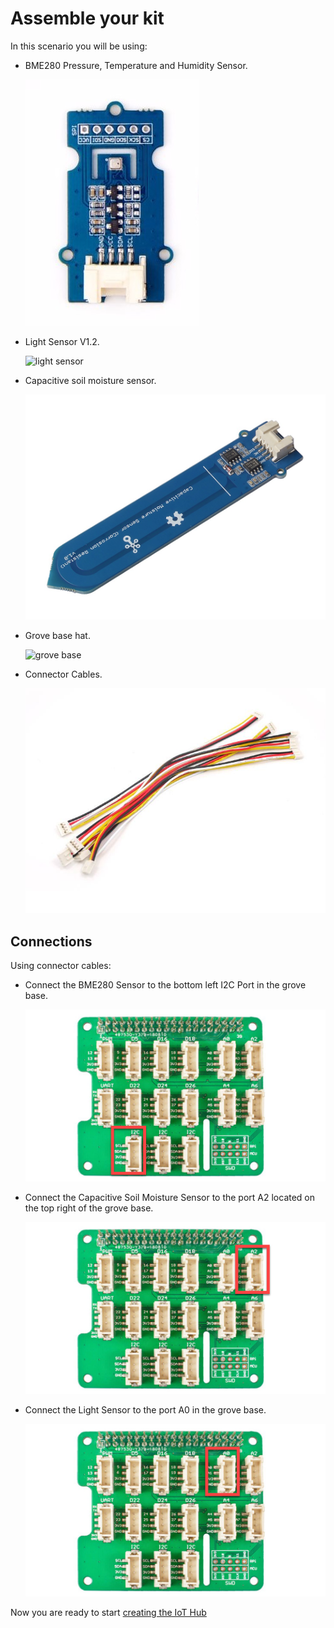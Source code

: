 # Assemble your kit

In this scenario you will be using:

- BME280 Pressure, Temperature and Humidity Sensor.

    ![BME280](media/BME280.jpg)

- Light Sensor V1.2.

    ![light sensor](media/ligh_sensor.jpg)

- Capacitive soil moisture sensor.

    ![soil moisture sensor](media/soil_moisture_sensor.jpg)

- Grove base hat.

    ![grove base](media/grove_base.jpg)

- Connector Cables.

    ![connectors](media/connectors.jpg)

## Connections

Using connector cables:

- Connect the BME280 Sensor to the bottom left I2C Port in the grove base.

    ![Bme280 connection](media/bme280_connection.jpg)

- Connect the Capacitive Soil Moisture Sensor to the port A2 located on the top right of the grove base.

    ![soil moisture connection](media/soil_moisture_connection.jpg)

- Connect the Light Sensor to the port A0 in the grove base.

    ![light sensor connection](media/light_sensor_connection.jpg)

Now you are ready to start [creating the IoT Hub](Create_IoTHub.md)
